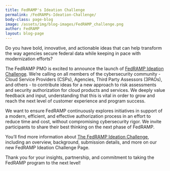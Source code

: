 ```yaml
---
title: FedRAMP's Ideation Challenge
permalink: /FedRAMPs-Ideation-Challenge/
body-class: page-blog
image: /assets/img/blog-images/FedRAMP_challenge.png
author: FedRAMP
layout: blog-page
---
```

Do you have bold, innovative, and actionable ideas that can help transform the way agencies secure federal data while keeping in pace with modernization efforts? 

The FedRAMP PMO is excited to announce the launch of <a href="http://fedramp.gov/challenge/">FedRAMP Ideation Challenge</a>. We’re calling on all members of the cybersecurity community - Cloud Service Providers (CSPs), Agencies, Third Party Assessors (3PAOs), and others - to contribute ideas for a new approach to risk assessments and security authorization for cloud products and services. We deeply value feedback and input, understanding that this is vital in order to grow and reach the next level of customer experience and program success.  

We want to ensure FedRAMP continuously explores initiatives in support of a modern, efficient, and effective authorization process in an effort to reduce time and cost, without compromising cybersecurity rigor. We invite participants to share their best thinking on the next phase of FedRAMP.  

You’ll find more information about <a href="http://fedramp.gov/challenge/">The FedRAMP Ideation Challenge</a>, including an overview, background, submission details, and more on our new FedRAMP Ideation Challenge Page. 

Thank you for your insights, partnership, and commitment to taking the FedRAMP program to the next level!
